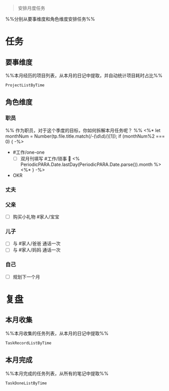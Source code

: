 > 安排月度任务

%%分别从要事维度和角色维度安排任务%%

# 任务

## 要事维度
%%本月经历的项目列表，从本月的日记中提取，并自动统计项目耗时占比%%
```PeriodicPARA
ProjectListByTime
```

## 角色维度
### 职员
%% 作为职员，对于这个季度的目标，你如何拆解本月任务呢？ %%
<%* let monthNum = Number(tp.file.title.match(/-(\d\d)/)[1]); if (monthNum%2 === 0) { -%>
- #工作/one-one 
	- [ ] 双月刊填写 #工作/琐事 📅 <% PeriodicPARA.Date.lastDay(PeriodicPARA.Date.parse()).month %>
<%* } -%>
- OKR
### 丈夫
### 父亲
- [ ] 购买小礼物 #家人/宝宝 
### 儿子
- [ ] 与 #家人/爸爸 通话一次
- [ ] 与 #家人/妈妈 通话一次
### 自己
- [ ] 规划下一个月

# 复盘
## 本月收集
%%本月收集的任务列表，从本月的日记中提取%%
```PeriodicPARA
TaskRecordListByTime
```

## 本月完成
%%本月完成的任务列表，从所有的笔记中提取%%
```PeriodicPARA
TaskDoneListByTime
```
